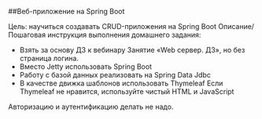 ##Веб-приложение на Spring Boot

Цель: научиться создавать CRUD-приложения на Spring Boot
Описание/Пошаговая инструкция выполнения домашнего задания:
* Взять за основу ДЗ к вебинару Занятие «Web сервер. ДЗ», но без страница логина. 
* Вместо Jetty использовать Spring Boot 
* Работу с базой данных реализовать на Spring Data Jdbc 
* В качестве движка шаблонов использовать Thymeleaf Если Thymeleaf не нравится, используйте чистый HTML и JavaScript

Авторизацию и аутентификацию делать не надо.
